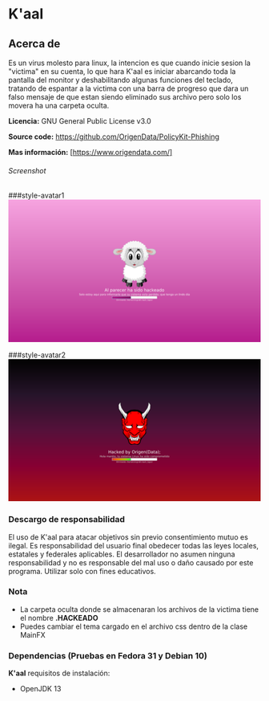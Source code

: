 # K'aal

## Acerca de
Es un virus molesto para linux, la intencion es que cuando inicie sesion la "victima" en su cuenta, lo que hara K'aal es iniciar abarcando toda la pantalla del monitor y deshabilitando algunas funciones del teclado, tratando de espantar a la victima con una barra de progreso que dara un falso mensaje de que estan siendo eliminado sus archivo pero solo los movera ha una carpeta oculta.

**Licencia:** GNU General Public License v3.0

**Source code:** https://github.com/OrigenData/PolicyKit-Phishing	

**Mas información:** [https://www.origendata.com/]

###### Screenshot
###style-avatar1
![](screenshot/style-avatar1.png)

###style-avatar2
![](screenshot/style-avatar2.png)

### Descargo de responsabilidad
El uso de K'aal para atacar objetivos sin previo consentimiento mutuo es ilegal. Es responsabilidad del usuario final obedecer todas las leyes locales, estatales y federales aplicables. El desarrollador no asumen ninguna responsabilidad y no es responsable del mal uso o daño causado por este programa. Utilizar solo con fines educativos.

### Nota
* La carpeta oculta donde se almacenaran los archivos de la victima tiene el nombre **.HACKEADO**
* Puedes cambiar el tema cargado en el archivo css dentro de la clase MainFX


### Dependencias (Pruebas en Fedora 31 y Debian  10)
**K'aal** requisitos de instalación:
* OpenJDK 13

[https://www.origendata.com/]: <https://origendata.com/>
